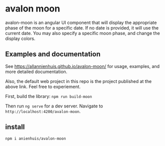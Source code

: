 # avalon moon

avalon-moon is an angular UI component that will display the appropriate phase of the moon for a specific date.
If no date is provided, it will use the current date.  You may also specify a specific moon phase, and change the display colors.
 

## Examples and documentation

See https://allannienhuis.github.io/avalon-moon/ for usage, examples, and more detailed documentation.

Also, the default web project in this repo is the project published at the above link. Feel free to experiement.

First, build the library: `npm run build-moon`

Then run `ng serve` for a dev server. Navigate to `http://localhost:4200/avalon-moon`.

## install

`npm i anienhuis/avalon-moon`
